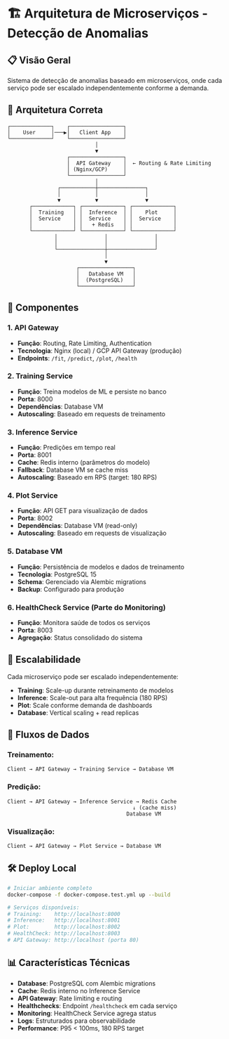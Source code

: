 # 🏗️ Arquitetura de Microserviços - Detecção de Anomalias

## 📋 Visão Geral

Sistema de detecção de anomalias baseado em microserviços, onde cada serviço pode ser escalado independentemente conforme a demanda.

## 🎯 Arquitetura Correta

```
┌─────────────┐    ┌─────────────────┐
│    User     │───▶│   Client App    │
└─────────────┘    └─────────────────┘
                            │
                            ▼
                   ┌─────────────────┐
                   │  API Gateway    │  ← Routing & Rate Limiting
                   │ (Nginx/GCP)     │
                   └─────────────────┘
                            │
                ┌───────────┼───────────────┐
                │           │               │
                ▼           ▼               ▼
       ┌─────────────┐ ┌─────────────┐ ┌─────────────┐
       │  Training   │ │  Inference  │ │    Plot     │
       │  Service    │ │  Service    │ │  Service    │
       │             │ │   + Redis   │ │             │
       └─────────────┘ └─────────────┘ └─────────────┘
               │               │               │
               │               │               │
               └───────────────┼───────────────┘
                               │
                               ▼
                      ┌─────────────────┐
                      │   Database VM   │
                      │  (PostgreSQL)   │
                      └─────────────────┘
```

## 🔧 Componentes

### 1. **API Gateway**
- **Função**: Routing, Rate Limiting, Authentication
- **Tecnologia**: Nginx (local) / GCP API Gateway (produção)
- **Endpoints**: `/fit`, `/predict`, `/plot`, `/health`

### 2. **Training Service** 
- **Função**: Treina modelos de ML e persiste no banco
- **Porta**: 8000
- **Dependências**: Database VM
- **Autoscaling**: Baseado em requests de treinamento

### 3. **Inference Service**
- **Função**: Predições em tempo real
- **Porta**: 8001  
- **Cache**: Redis interno (parâmetros do modelo)
- **Fallback**: Database VM se cache miss
- **Autoscaling**: Baseado em RPS (target: 180 RPS)

### 4. **Plot Service**
- **Função**: API GET para visualização de dados
- **Porta**: 8002
- **Dependências**: Database VM (read-only)
- **Autoscaling**: Baseado em requests de visualização

### 5. **Database VM**
- **Função**: Persistência de modelos e dados de treinamento
- **Tecnologia**: PostgreSQL 15
- **Schema**: Gerenciado via Alembic migrations
- **Backup**: Configurado para produção

### 6. **HealthCheck Service** (Parte do Monitoring)
- **Função**: Monitora saúde de todos os serviços
- **Porta**: 8003
- **Agregação**: Status consolidado do sistema

## 🚀 Escalabilidade

Cada microserviço pode ser escalado independentemente:

- **Training**: Scale-up durante retreinamento de modelos
- **Inference**: Scale-out para alta frequência (180 RPS)  
- **Plot**: Scale conforme demanda de dashboards
- **Database**: Vertical scaling + read replicas

## 🔄 Fluxos de Dados

### Treinamento:
```
Client → API Gateway → Training Service → Database VM
```

### Predição:
```
Client → API Gateway → Inference Service → Redis Cache
                                        ↓ (cache miss)
                                      Database VM
```

### Visualização:
```
Client → API Gateway → Plot Service → Database VM
```

## 🛠️ Deploy Local

```bash
# Iniciar ambiente completo
docker-compose -f docker-compose.test.yml up --build

# Serviços disponíveis:
# Training:    http://localhost:8000
# Inference:   http://localhost:8001  
# Plot:        http://localhost:8002
# HealthCheck: http://localhost:8003
# API Gateway: http://localhost (porta 80)
```

## 📊 Características Técnicas

- **Database**: PostgreSQL com Alembic migrations
- **Cache**: Redis interno no Inference Service  
- **API Gateway**: Rate limiting e routing
- **Healthchecks**: Endpoint `/healthcheck` em cada serviço
- **Monitoring**: HealthCheck Service agrega status
- **Logs**: Estruturados para observabilidade
- **Performance**: P95 < 100ms, 180 RPS target
